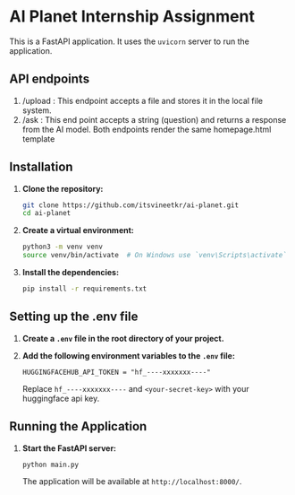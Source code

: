 # AI Planet Internship Assignment

This is a FastAPI application. It uses the `uvicorn` server to run the application.

## API endpoints
1. /upload : This endpoint accepts a file and stores it in the local file system.
2. /ask : This end point accepts a string (question) and returns a response from the AI model.
Both endpoints render the same homepage.html template

## Installation

1. **Clone the repository:**
    ```bash
    git clone https://github.com/itsvineetkr/ai-planet.git
    cd ai-planet
    ```

2. **Create a virtual environment:**
    ```bash
    python3 -m venv venv
    source venv/bin/activate  # On Windows use `venv\Scripts\activate`
    ```

3. **Install the dependencies:**
    ```bash
    pip install -r requirements.txt
    ```

## Setting up the .env file

1. **Create a `.env` file in the root directory of your project.**

2. **Add the following environment variables to the `.env` file:**
    ```env
    HUGGINGFACEHUB_API_TOKEN = "hf_----xxxxxxx----"
    ```
    Replace `hf_----xxxxxxx----` and `<your-secret-key>` with your huggingface api key.

## Running the Application

1. **Start the FastAPI server:**
    ```bash
    python main.py
    ```

    The application will be available at `http://localhost:8000/`.
